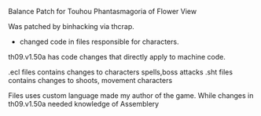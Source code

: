 Balance Patch for Touhou Phantasmagoria of Flower View

Was patched by binhacking via thcrap.
+ changed code in files responsible for characters.

th09.v1.50a has code changes that directly apply to machine code.

.ecl files contains changes to characters spells,boss attacks
.sht files contains changes to shoots, movement characters

Files uses custom language made my author of the game.
While changes in th09.v1.50a needed knowledge of Assemblery
